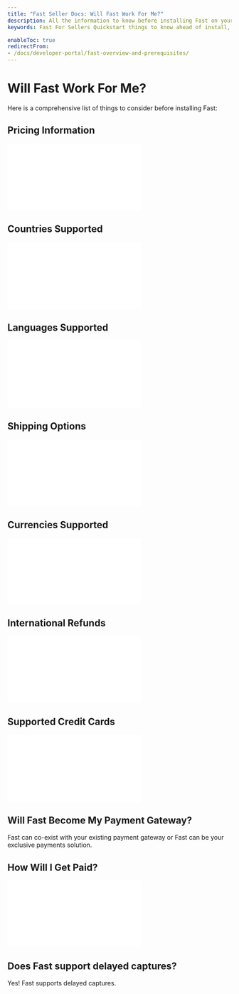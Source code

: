 ```yaml
---
title: "Fast Seller Docs: Will Fast Work For Me?"
description: All the information to know before installing Fast on your site.
keywords: Fast For Sellers Quickstart things to know ahead of install,

enableToc: true
redirectFrom:
- /docs/developer-portal/fast-overview-and-prerequisites/
---
```


# Will Fast Work For Me?

Here is a comprehensive list of things to consider before installing Fast:

## Pricing Information

<embed src="/reusables/for-sellers/_standard-seller-pricing.md" />

## Countries Supported

<embed src="/reusables/for-sellers/_countries-supported.md" />

## Languages Supported

<embed src="/reusables/for-sellers/_languages-supported.md" />

## Shipping Options

<embed src="/reusables/for-sellers/_shipping-options.md" />

## Currencies Supported

<embed src="/reusables/for-sellers/_currencies-supported.md" />

## International Refunds

<embed src="/reusables/for-sellers/_international-refunds.md" />

## Supported Credit Cards

<embed src="/reusables/for-sellers/_supported-credit-cards.md" />

## Will Fast Become My Payment Gateway?

Fast can co-exist with your existing payment gateway or Fast can be your exclusive payments solution.

## How Will I Get Paid?

<embed src="/reusables/for-sellers/_how-you-get-paid.md" />

## Does Fast support delayed captures?

Yes! Fast supports delayed captures.
